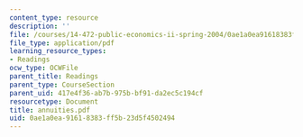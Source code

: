 ```yaml
---
content_type: resource
description: ''
file: /courses/14-472-public-economics-ii-spring-2004/0ae1a0ea91618383ff5b23d5f4502494_annuities.pdf
file_type: application/pdf
learning_resource_types:
- Readings
ocw_type: OCWFile
parent_title: Readings
parent_type: CourseSection
parent_uid: 417e4f36-ab7b-975b-bf91-da2ec5c194cf
resourcetype: Document
title: annuities.pdf
uid: 0ae1a0ea-9161-8383-ff5b-23d5f4502494
---
```

